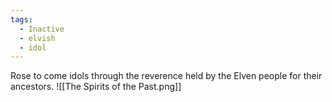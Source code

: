 ```yaml
---
tags:
  - Inactive
  - elvish
  - idol
---
```

Rose to come idols through the reverence held by the Elven people for their ancestors.
![[The Spirits of the Past.png]]